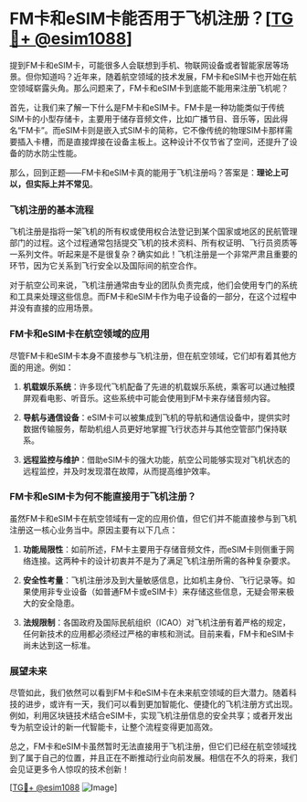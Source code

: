 # FM卡和eSIM卡能否用于飞机注册？[[TG💪+ @esim1088](https://t.me/s/esim1088)]

提到FM卡和eSIM卡，可能很多人会联想到手机、物联网设备或者智能家居等场景。但你知道吗？近年来，随着航空领域的技术发展，FM卡和eSIM卡也开始在航空领域崭露头角。那么问题来了，FM卡和eSIM卡到底能不能用来注册飞机呢？

首先，让我们来了解一下什么是FM卡和eSIM卡。FM卡是一种功能类似于传统SIM卡的小型存储卡，主要用于储存音频文件，比如广播节目、音乐等，因此得名“FM卡”。而eSIM卡则是嵌入式SIM卡的简称，它不像传统的物理SIM卡那样需要插入卡槽，而是直接焊接在设备主板上。这种设计不仅节省了空间，还提升了设备的防水防尘性能。

那么，回到正题——FM卡和eSIM卡真的能用于飞机注册吗？答案是：**理论上可以，但实际上并不常见**。

### 飞机注册的基本流程

飞机注册是指将一架飞机的所有权或使用权合法登记到某个国家或地区的民航管理部门的过程。这个过程通常包括提交飞机的技术资料、所有权证明、飞行员资质等一系列文件。听起来是不是很复杂？确实如此！飞机注册是一个非常严肃且重要的环节，因为它关系到飞行安全以及国际间的航空合作。

对于航空公司来说，飞机注册通常由专业的团队负责完成，他们会使用专门的系统和工具来处理这些信息。而FM卡和eSIM卡作为电子设备的一部分，在这个过程中并没有直接的应用场景。

### FM卡和eSIM卡在航空领域的应用

尽管FM卡和eSIM卡本身不直接参与飞机注册，但在航空领域，它们却有着其他方面的用途。例如：

1. **机载娱乐系统**：许多现代飞机配备了先进的机载娱乐系统，乘客可以通过触摸屏观看电影、听音乐。这些系统中可能会使用到FM卡来存储音频内容。
   
2. **导航与通信设备**：eSIM卡可以被集成到飞机的导航和通信设备中，提供实时数据传输服务，帮助机组人员更好地掌握飞行状态并与其他空管部门保持联系。

3. **远程监控与维护**：借助eSIM卡的强大功能，航空公司能够实现对飞机状态的远程监控，并及时发现潜在故障，从而提高维护效率。

### FM卡和eSIM卡为何不能直接用于飞机注册？

虽然FM卡和eSIM卡在航空领域有一定的应用价值，但它们并不能直接参与到飞机注册这一核心业务当中。原因主要有以下几点：

1. **功能局限性**：如前所述，FM卡主要用于存储音频文件，而eSIM卡则侧重于网络连接。这两种卡的设计初衷并不是为了满足飞机注册所需的各种复杂要求。

2. **安全性考量**：飞机注册涉及到大量敏感信息，比如机主身份、飞行记录等。如果使用非专业设备（如普通FM卡或eSIM卡）来存储这些信息，无疑会带来极大的安全隐患。

3. **法规限制**：各国政府及国际民航组织（ICAO）对飞机注册有着严格的规定，任何新技术的应用都必须经过严格的审核和测试。目前来看，FM卡和eSIM卡尚未达到这一标准。

### 展望未来

尽管如此，我们依然可以看到FM卡和eSIM卡在未来航空领域的巨大潜力。随着科技的进步，或许有一天，我们可以看到更加智能化、便捷化的飞机注册方式出现。例如，利用区块链技术结合eSIM卡，实现飞机注册信息的安全共享；或者开发出专为航空设计的新一代智能卡，让整个流程变得更加高效。

总之，FM卡和eSIM卡虽然暂时无法直接用于飞机注册，但它们已经在航空领域找到了属于自己的位置，并且正在不断推动行业向前发展。相信在不久的将来，我们会见证更多令人惊叹的技术创新！

[[TG💪+ @esim1088](https://t.me/s/esim1088) ![Image](https://i.postimg.cc/4NQfJmqS/Snipaste-2025-05-13-00-14-12.png)]